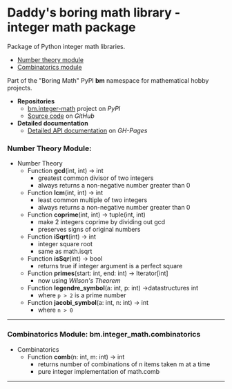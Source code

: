 # Daddy's boring math library - integer math package

Package of Python integer math libraries.

* [Number theory module](#number-theory)
* [Combinatorics module](#combinatorics)

Part of the "Boring Math" PyPI **bm** namespace for mathematical hobby
projects.

* **Repositories**
  * [bm.integer-math][1] project on *PyPI*
  * [Source code][2] on *GitHub*
* **Detailed documentation**
  * [Detailed API documentation][3] on *GH-Pages*

### Number Theory Module: 

* Number Theory
  * Function **gcd**(int, int) -> int
    * greatest common divisor of two integers
    * always returns a non-negative number greater than 0
  * Function **lcm**(int, int) -> int
    * least common multiple of two integers
    * always returns a non-negative number greater than 0
  * Function **coprime**(int, int) -> tuple(int, int)
    * make 2 integers coprime by dividing out gcd
    * preserves signs of original numbers
  * Function **iSqrt**(int) -> int
    * integer square root
    * same as math.isqrt
  * Function **isSqr**(int) -> bool
    * returns true if integer argument is a perfect square
  * Function **primes**(start: int, end: int) -> Iterator[int]
    * now using *Wilson's Theorem*
  * Function **legendre_symbol**(a: int, p: int) ->datastructures int
    * where `p > 2` is a prime number
  * Function **jacobi_symbol**(a: int, n: int) -> int
    * where `n > 0`

---

### Combinatorics Module: **bm.integer_math.combinatorics**

* Combinatorics 
  * Function **comb**(n: int, m: int) -> int
    * returns number of combinations of n items taken m at a time
    * pure integer implementation of math.comb

---

[1]: https://pypi.org/project/bm.integer-math/
[2]: https://github.com/grscheller/bm-integer-math/
[3]: https://grscheller.github.io/boring-math-docs/integer-math/

